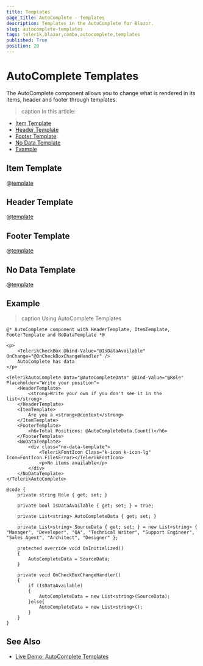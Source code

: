 ```yaml
---
title: Templates
page_title: AutoComplete - Templates
description: Templates in the AutoComplete for Blazor.
slug: autocomplete-templates
tags: telerik,blazor,combo,autocomplete,templates
published: True
position: 20
---
```


# AutoComplete Templates

The AutoComplete component allows you to change what is rendered in its items, header and footer through templates.

>caption In this article:

* [Item Template](#item-template)
* [Header Template](#header-template)
* [Footer Template](#footer-template)
* [No Data Template](#no-data-template)
* [Example](#example)

## Item Template

@[template](/_contentTemplates/dropdowns/templates.md#item-template)

## Header Template

@[template](/_contentTemplates/dropdowns/templates.md#header-template)

## Footer Template

@[template](/_contentTemplates/dropdowns/templates.md#footer-template)

## No Data Template

@[template](/_contentTemplates/dropdowns/templates.md#no-data-template)

## Example

>caption Using AutoComplete Templates

````CSHTML
@* AutoComplete component with HeaderTemplate, ItemTemplate, FooterTemplate and NoDataTemplate *@

<p>
    <TelerikCheckBox @bind-Value="@IsDataAvailable" OnChange="@OnCheckBoxChangeHandler" />
    AutoComplete has data
</p>

<TelerikAutoComplete Data="@AutoCompleteData" @bind-Value="@Role" Placeholder="Write your position">
    <HeaderTemplate>
        <strong>Write your own if you don't see it in the list</strong>
    </HeaderTemplate>
    <ItemTemplate>
        Are you a <strong>@context</strong>
    </ItemTemplate>
    <FooterTemplate>
        <h6>Total Positions: @AutoCompleteData.Count()</h6>
    </FooterTemplate>
    <NoDataTemplate>
        <div class="no-data-template">
            <TelerikFontIcon Class="k-icon k-icon-lg" Icon=FontIcon.FilesError></TelerikFontIcon>
            <p>No items available</p>
        </div>
    </NoDataTemplate>
</TelerikAutoComplete>

@code {
    private string Role { get; set; }

    private bool IsDataAvailable { get; set; } = true;

    private List<string> AutoCompleteData { get; set; }

    private List<string> SourceData { get; set; } = new List<string> { "Manager", "Developer", "QA", "Technical Writer", "Support Engineer", "Sales Agent", "Architect", "Designer" };

    protected override void OnInitialized()
    {
        AutoCompleteData = SourceData;
    }

    private void OnCheckBoxChangeHandler()
    {
        if (IsDataAvailable)
        {
            AutoCompleteData = new List<string>(SourceData);
        }else{
            AutoCompleteData = new List<string>();
        }
    }
}
````

## See Also

  * [Live Demo: AutoComplete Templates](https://demos.telerik.com/blazor-ui/autocomplete/templates)
   
  